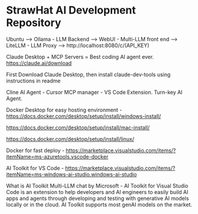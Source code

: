 ﻿# StrawHat AI Development Repository

Ubuntu --> 
Ollama - LLM Backend --> 
WebUI - Multi-LLM front end --> 
LiteLLM - LLM Proxy -->
http://localhost:8080/c/(API_KEY)

Claude Desktop + MCP Servers = Best coding AI agent ever. https://claude.ai/download

First Download Claude Desktop, then install claude-dev-tools using instructions in readme

Cline AI Agent - Cursor MCP manager - VS Code Extension. Turn-key AI Agent.

Docker Desktop for easy hosting environment - https://docs.docker.com/desktop/setup/install/windows-install/ 

https://docs.docker.com/desktop/setup/install/mac-install/

https://docs.docker.com/desktop/setup/install/linux/

Docker for fast deploy - https://marketplace.visualstudio.com/items/?itemName=ms-azuretools.vscode-docker

AI Toolkit for VS Code - https://marketplace.visualstudio.com/items/?itemName=ms-windows-ai-studio.windows-ai-studio

What is AI Toolkit
Multi-LLM chat by Microsoft - AI Toolkit for Visual Studio Code is an extension to help developers and AI engineers to easily build AI apps and agents through developing and testing with generative AI models locally or in the cloud. AI Toolkit supports most genAI models on the market.
